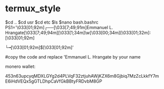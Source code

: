 # termux_style
$cd ..
$cd usr
$cd etc
$ls
$nano bash.bashrc
PS1='\033[01;92m\]┌──\[\033[7;49;91m\]Emmanuel L. Hrangate\[\033[7;49;94m\]\[\033[1;34m\]\w\[\033[00;34m\]\[\033[01;32m\]: \[\033[01;92m\]

└╼\[\033[01;92m\]$\[\033[01;92m\]'

#copy the code and replace 'Emmanuel L. Hrangate by your name

monero wallet:

453n63upcyqMDXLGYg2d4PLVqF32ztjuhAWjKZX6m8Gjbiq7MzZcLkkfY7mE6iHdVEQx5gGTLDhpCaVfGkBBtyFRDvbM8GP
